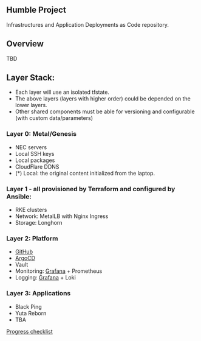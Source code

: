 ## Humble Project

Infrastructures and Application Deployments as Code repository.

## Overview

TBD

## Layer Stack:

- Each layer will use an isolated tfstate.
- The above layers (layers with higher order) could be depended on the lower layers.
- Other shared components must be able for versioning and configurable (with custom data/parameters)

### Layer 0: Metal/Genesis

- NEC servers
- Local SSH keys
- Local packages
- CloudFlare DDNS
- (*) Local: the original content initialized from the laptop.

### Layer 1 - all provisioned by Terraform and configured by Ansible:

- RKE clusters
- Network: MetalLB with Nginx Ingress
- Storage: Longhorn

### Layer 2: Platform

- [GitHub](https://github.com/locmai/humble)
- [ArgoCD](https://argocd.locmai.dev)
- Vault
- Monitoring: [Grafana](https://grafana.locmai.dev) + Prometheus
- Logging: [Grafana](https://grafana.locmai.dev) + Loki

### Layer 3: Applications

- Black Ping
- Yuta Reborn
- TBA

[Progress checklist](https://github.com/locmai/humble/blob/main/docs/checklist.md)
